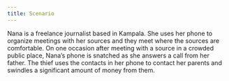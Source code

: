 ```yaml
---
title: Scenario
---
```

Nana is a freelance journalist based in Kampala. She uses her phone to organize meetings with her sources and they meet where the sources are comfortable. On one occasion after meeting with a source in a crowded public place, Nana’s phone is snatched as she answers a call from her father.  The thief uses the contacts in her phone to contact her parents and swindles a significant amount of money from them.
